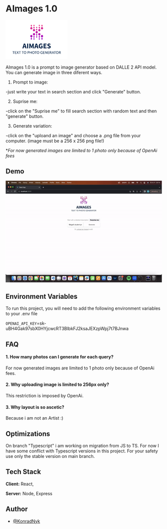 
# AImages 1.0
<p style="img-align:center;"><img alt= "AImage logo" src= "https://github.com/nyxon1/Aimages/blob/523e0a8698c8eb3fafca4779b3dd0f899e72b449/src/logo.png"></p>

AImages 1.0 is a prompt to image generator based on DALLE 2 API model. You can generate image in three diferent ways.

 1. Prompt to image:
    
-just write your text in search section and click "Generate" button.

 2. Suprise me:
    
-click on the "Suprise me" to fill search section with random text and then "generate" button.

 3. Generate variation:
    
-click on the "uploand an image" and choose a .png file from your computer. (image must be a 256 x 256 png file!)

**For now generated images are limited to 1 photo only because of OpenAi fees*



## Demo
<img src= "https://github.com/nyxon1/Aimages/blob/cb0261d705164bd609ce28ecfdacf5fd0e774261/IMG_0958.gif" > 

## Environment Variables

To run this project, you will need to add the following environment variables to your .env file

`OPENAI_API_KEY`=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



## FAQ

#### 1. How many photos can I generate for each query?

For now generated images are limited to 1 photo only because of OpenAi fees.

#### 2. Why uploading image is limited to 256px only? 

This restriction is imposed by OpenAi.

#### 3. Why layout is so ascetic?

Because i am not an Artist :)

## Optimizations

On branch "Typescript" i am working on migration from JS to TS. For now I have some conflict with Typescript versions in this project. For your safety use only the stable version on main branch. 

## Tech Stack

**Client:** React,

**Server:** Node, Express

## Author

- [@KonradNyk](https://www.github.com/nyxon1)

